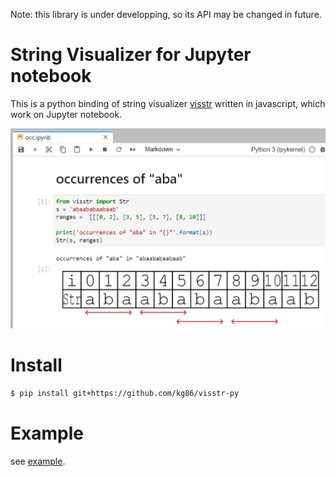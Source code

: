 Note: this library is under developping, so its API may be changed in future.

# String Visualizer for Jupyter notebook

This is a python binding of string visualizer [visstr](https://github.com/kg86/visstr) written in javascript, which work on Jupyter notebook.

![](others/example.png)

# Install

```bash
$ pip install git+https://github.com/kg86/visstr-py
```

# Example

see [example](examples/occ.ipynb).
